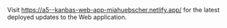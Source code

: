 Visit https://a5--kanbas-web-app-miahuebscher.netlify.app/ for the latest deployed updates to the Web application.
